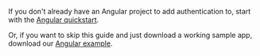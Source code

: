 If you don't already have an Angular project to add authentication to, start with the [Angular quickstart](https://angular.io/guide/quickstart).

Or, if you want to skip this guide and just download a working sample app, download our [Angular example](https://github.com/okta/samples-js-angular/tree/master/okta-hosted-login).
